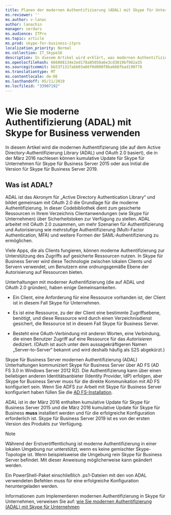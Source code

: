 ```yaml
---
title: Planen der modernen Authentifizierung (ADAL) mit Skype für Unternehmen
ms.reviewer: ''
ms.author: v-lanac
author: lanachin
manager: serdars
ms.audience: ITPro
ms.topic: article
ms.prod: skype-for-business-itpro
localization_priority: Normal
ms.collection: IT_Skype16
description: In diesem Artikel wird erklärt, was modernen Authentifizierung (die auf dem Active Directory-Authentifizierung Library (ADAL) und OAuth 2.0 basiert) ist.
ms.openlocfilehash: 666808134e2ed178a85058a6e3cd3019bf982a35
ms.sourcegitcommit: bb53f131fabb03a66f0d000f8ba668fbad190778
ms.translationtype: MT
ms.contentlocale: de-DE
ms.lasthandoff: 05/11/2019
ms.locfileid: "33907192"
---
```

# <a name="how-to-use-modern-authentication-adal-with-skype-for-business"></a>Wie Sie moderne Authentifizierung (ADAL) mit Skype for Business verwenden
 
In diesem Artikel wird die modernen Authentifizierung (die auf dem Active Directory-Authentifizierung Library (ADAL) und OAuth 2.0 basiert), die in der März 2016 nachlesen können kumulative Update für Skype für Unternehmen für Skype für Business Server 2015 oder aus Initial die Version für Skype für Business Server 2019.
  
## <a name="what-is-adal"></a>Was ist ADAL?

ADAL ist das Akronym für „Active Directory Authentication Library“ und bildet gemeinsam mit OAuth 2.0 die Grundlage für die moderne Authentifizierung. In dieser Codebibliothek dient zum gesicherte Ressourcen in Ihrem Verzeichnis Clientanwendungen (wie Skype für Unternehmen) über Sicherheitstoken zur Verfügung zu stellen. ADAL arbeitet mit OAuth 2.0 zusammen, um mehr Szenarien für Authentifizierung und Autorisierung wie mehrstufige Authentifizierung (Multi-Factor Authentication, MFA) und weitere Formen der SAML-Authentifizierung zu ermöglichen.
  
Viele Apps, die als Clients fungieren, können moderne Authentifizierung zur Unterstützung des Zugriffs auf gesicherte Ressourcen nutzen. In Skype für Business Server wird diese Technologie zwischen lokalen Clients und Servern verwendet, um Benutzern eine ordnungsgemäße Ebene der Autorisierung auf Ressourcen bieten.
  
Unterhaltungen mit moderner Authentifizierung (die auf ADAL und OAuth 2.0 gründen), haben einige Gemeinsamkeiten.
  
- Ein Client, eine Anforderung für eine Ressource vorhanden ist, der Client ist in diesem Fall Skype für Unternehmen.
    
- Es ist eine Ressource, zu der der Client eine bestimmte Zugriffsebene, benötigt, und diese Ressource wird durch einen Verzeichnisdienst gesichert, die Ressource ist in diesem Fall Skype für Business Server.
    
- Besteht eine OAuth-Verbindung mit anderen Worten, eine Verbindung, die einen Benutzer Zugriff auf eine Ressource für das *Autorisieren* dediziert. (OAuth ist auch unter dem aussagekräftigeren Namen „Server-to-Server“ bekannt und wird deshalb häufig als S2S abgekürzt.)
    
Skype für Business Server modernen Authentifizierung (ADAL) Unterhaltungen kommuniziert Skype für Business Server über AD FS (AD FS 3.0 in Windows Server 2012 R2). Die Authentifizierung kann über einen beliebigen anderen Identitätsanbieter (Identity Provider, IdP) erfolgen, aber Skype for Business Server muss für die direkte Kommunikation mit AD FS konfiguriert sein. Wenn Sie ADFS zur Arbeit mit Skype für Business Server konfiguriert haben füllen Sie die [AD FS-Installation](https://technet.microsoft.com/en-us/library/adfs2-step-by-step-guides%28v=ws.10%29.aspx).
  
ADAL ist in der März 2016 enthalten kumulative Update für Skype für Business Server 2015 und die März 2016 kumulative Update für Skype für Business **muss** installiert werden und für die erfolgreiche Konfiguration erforderlich ist. Skype für Business Server 2019 ist es von der ersten Version des Produkts zur Verfügung.
  
> [!NOTE]
> Während der Erstveröffentlichung ist moderne Authentifizierung in einer lokalen Umgebung nur unterstützt, wenn es keine gemischter Skype-Topologie ist. Wenn beispielsweise die Umgebung rein Skype für Business Server befindet. Mit dieser Anweisung möglicherweise kann geändert werden. 
  
Ein PowerShell-Paket einschließlich .ps1-Dateien mit den von ADAL verwendeten Befehlen muss für eine erfolgreiche Konfiguration heruntergeladen werden.

Informationen zum Implementieren modernen Authentifizierung in Skype für Unternehmen, verweisen Sie auf: [wie Sie modernen Authentifizierung (ADAL) mit Skype für Unternehmen](../../manage/authentication/use-adal.md)
